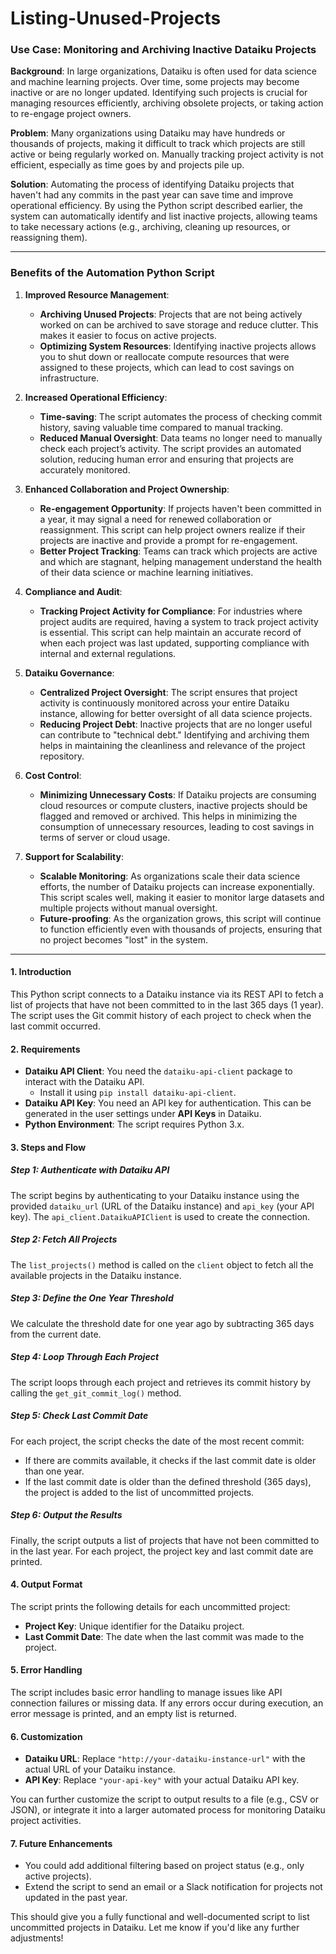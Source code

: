# Listing-Unused-Projects

### **Use Case: Monitoring and Archiving Inactive Dataiku Projects**

**Background**:
In large organizations, Dataiku is often used for data science and machine learning projects. Over time, some projects may become inactive or are no longer updated. Identifying such projects is crucial for managing resources efficiently, archiving obsolete projects, or taking action to re-engage project owners.

**Problem**:
Many organizations using Dataiku may have hundreds or thousands of projects, making it difficult to track which projects are still active or being regularly worked on. Manually tracking project activity is not efficient, especially as time goes by and projects pile up.

**Solution**:
Automating the process of identifying Dataiku projects that haven't had any commits in the past year can save time and improve operational efficiency. By using the Python script described earlier, the system can automatically identify and list inactive projects, allowing teams to take necessary actions (e.g., archiving, cleaning up resources, or reassigning them).

---

### **Benefits of the Automation Python Script**

1. **Improved Resource Management**: 
   - **Archiving Unused Projects**: Projects that are not being actively worked on can be archived to save storage and reduce clutter. This makes it easier to focus on active projects.
   - **Optimizing System Resources**: Identifying inactive projects allows you to shut down or reallocate compute resources that were assigned to these projects, which can lead to cost savings on infrastructure.
   
2. **Increased Operational Efficiency**:
   - **Time-saving**: The script automates the process of checking commit history, saving valuable time compared to manual tracking.
   - **Reduced Manual Oversight**: Data teams no longer need to manually check each project’s activity. The script provides an automated solution, reducing human error and ensuring that projects are accurately monitored.

3. **Enhanced Collaboration and Project Ownership**:
   - **Re-engagement Opportunity**: If projects haven't been committed in a year, it may signal a need for renewed collaboration or reassignment. This script can help project owners realize if their projects are inactive and provide a prompt for re-engagement.
   - **Better Project Tracking**: Teams can track which projects are active and which are stagnant, helping management understand the health of their data science or machine learning initiatives.

4. **Compliance and Audit**:
   - **Tracking Project Activity for Compliance**: For industries where project audits are required, having a system to track project activity is essential. This script can help maintain an accurate record of when each project was last updated, supporting compliance with internal and external regulations.
   
5. **Dataiku Governance**:
   - **Centralized Project Oversight**: The script ensures that project activity is continuously monitored across your entire Dataiku instance, allowing for better oversight of all data science projects.
   - **Reducing Project Debt**: Inactive projects that are no longer useful can contribute to "technical debt." Identifying and archiving them helps in maintaining the cleanliness and relevance of the project repository.

6. **Cost Control**:
   - **Minimizing Unnecessary Costs**: If Dataiku projects are consuming cloud resources or compute clusters, inactive projects should be flagged and removed or archived. This helps in minimizing the consumption of unnecessary resources, leading to cost savings in terms of server or cloud usage.

7. **Support for Scalability**:
   - **Scalable Monitoring**: As organizations scale their data science efforts, the number of Dataiku projects can increase exponentially. This script scales well, making it easier to monitor large datasets and multiple projects without manual oversight.
   - **Future-proofing**: As the organization grows, this script will continue to function efficiently even with thousands of projects, ensuring that no project becomes "lost" in the system.

---

#### **1. Introduction**
This Python script connects to a Dataiku instance via its REST API to fetch a list of projects that have not been committed to in the last 365 days (1 year). The script uses the Git commit history of each project to check when the last commit occurred.

#### **2. Requirements**
- **Dataiku API Client**: You need the `dataiku-api-client` package to interact with the Dataiku API.
    - Install it using `pip install dataiku-api-client`.
- **Dataiku API Key**: You need an API key for authentication. This can be generated in the user settings under **API Keys** in Dataiku.
- **Python Environment**: The script requires Python 3.x.

#### **3. Steps and Flow**

##### **Step 1: Authenticate with Dataiku API**
The script begins by authenticating to your Dataiku instance using the provided `dataiku_url` (URL of the Dataiku instance) and `api_key` (your API key). The `api_client.DataikuAPIClient` is used to create the connection.

##### **Step 2: Fetch All Projects**
The `list_projects()` method is called on the `client` object to fetch all the available projects in the Dataiku instance.

##### **Step 3: Define the One Year Threshold**
We calculate the threshold date for one year ago by subtracting 365 days from the current date.

##### **Step 4: Loop Through Each Project**
The script loops through each project and retrieves its commit history by calling the `get_git_commit_log()` method.

##### **Step 5: Check Last Commit Date**
For each project, the script checks the date of the most recent commit:
- If there are commits available, it checks if the last commit date is older than one year.
- If the last commit date is older than the defined threshold (365 days), the project is added to the list of uncommitted projects.

##### **Step 6: Output the Results**
Finally, the script outputs a list of projects that have not been committed to in the last year. For each project, the project key and last commit date are printed.

#### **4. Output Format**
The script prints the following details for each uncommitted project:
- **Project Key**: Unique identifier for the Dataiku project.
- **Last Commit Date**: The date when the last commit was made to the project.

#### **5. Error Handling**
The script includes basic error handling to manage issues like API connection failures or missing data. If any errors occur during execution, an error message is printed, and an empty list is returned.

#### **6. Customization**
- **Dataiku URL**: Replace `"http://your-dataiku-instance-url"` with the actual URL of your Dataiku instance.
- **API Key**: Replace `"your-api-key"` with your actual Dataiku API key.

You can further customize the script to output results to a file (e.g., CSV or JSON), or integrate it into a larger automated process for monitoring Dataiku project activities.

#### **7. Future Enhancements**
- You could add additional filtering based on project status (e.g., only active projects).
- Extend the script to send an email or a Slack notification for projects not updated in the past year.

This should give you a fully functional and well-documented script to list uncommitted projects in Dataiku. Let me know if you'd like any further adjustments! 
